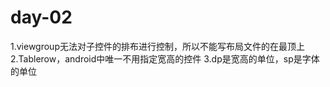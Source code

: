# day-02

1.viewgroup无法对子控件的排布进行控制，所以不能写布局文件的在最顶上
2.Tablerow，android中唯一不用指定宽高的控件
3.dp是宽高的单位，sp是字体的单位